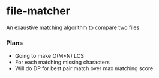 # file-matcher
An exaustive matching algorithm to compare two files

### Plans
- Going to make O(M*N) LCS
- For each matching missing characters
- Will do DP for best pair match over max matching score

